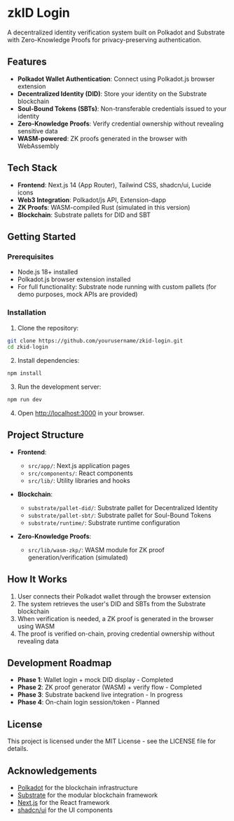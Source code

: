 # zkID Login

A decentralized identity verification system built on Polkadot and Substrate with Zero-Knowledge Proofs for privacy-preserving authentication.

## Features

- **Polkadot Wallet Authentication**: Connect using Polkadot.js browser extension
- **Decentralized Identity (DID)**: Store your identity on the Substrate blockchain
- **Soul-Bound Tokens (SBTs)**: Non-transferable credentials issued to your identity
- **Zero-Knowledge Proofs**: Verify credential ownership without revealing sensitive data
- **WASM-powered**: ZK proofs generated in the browser with WebAssembly

## Tech Stack

- **Frontend**: Next.js 14 (App Router), Tailwind CSS, shadcn/ui, Lucide icons
- **Web3 Integration**: Polkadot/js API, Extension-dapp
- **ZK Proofs**: WASM-compiled Rust (simulated in this version)
- **Blockchain**: Substrate pallets for DID and SBT

## Getting Started

### Prerequisites

- Node.js 18+ installed
- Polkadot.js browser extension installed
- For full functionality: Substrate node running with custom pallets (for demo purposes, mock APIs are provided)

### Installation

1. Clone the repository:

```bash
git clone https://github.com/yourusername/zkid-login.git
cd zkid-login
```

2. Install dependencies:

```bash
npm install
```

3. Run the development server:

```bash
npm run dev
```

4. Open [http://localhost:3000](http://localhost:3000) in your browser.

## Project Structure

- **Frontend**:
  - `src/app/`: Next.js application pages
  - `src/components/`: React components
  - `src/lib/`: Utility libraries and hooks

- **Blockchain**:
  - `substrate/pallet-did/`: Substrate pallet for Decentralized Identity
  - `substrate/pallet-sbt/`: Substrate pallet for Soul-Bound Tokens
  - `substrate/runtime/`: Substrate runtime configuration

- **Zero-Knowledge Proofs**:
  - `src/lib/wasm-zkp/`: WASM module for ZK proof generation/verification (simulated)

## How It Works

1. User connects their Polkadot wallet through the browser extension
2. The system retrieves the user's DID and SBTs from the Substrate blockchain
3. When verification is needed, a ZK proof is generated in the browser using WASM
4. The proof is verified on-chain, proving credential ownership without revealing data

## Development Roadmap

- **Phase 1**: Wallet login + mock DID display - Completed
- **Phase 2**: ZK proof generator (WASM) + verify flow - Completed
- **Phase 3**: Substrate backend live integration - In progress
- **Phase 4**: On-chain login session/token - Planned

## License

This project is licensed under the MIT License - see the LICENSE file for details.

## Acknowledgements

- [Polkadot](https://polkadot.network/) for the blockchain infrastructure
- [Substrate](https://substrate.io/) for the modular blockchain framework
- [Next.js](https://nextjs.org/) for the React framework
- [shadcn/ui](https://ui.shadcn.com/) for the UI components
